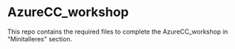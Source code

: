 # AzureCC_workshop
This repo contains the required files to complete the AzureCC_workshop in "Minitalleres" section.
